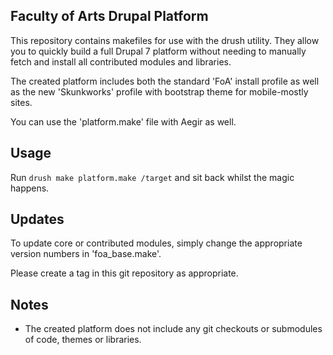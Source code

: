Faculty of Arts Drupal Platform
-------------------------------

This repository contains makefiles for use with the drush utility. They allow
you to quickly build a full Drupal 7 platform without needing to manually
fetch and install all contributed modules and libraries.

The created platform includes both the standard 'FoA' install profile as well
as the new 'Skunkworks' profile with bootstrap theme for mobile-mostly sites.

You can use the 'platform.make' file with Aegir as well.

Usage
-----

Run `drush make platform.make /target` and sit back whilst the magic happens.

Updates
-------

To update core or contributed modules, simply change the appropriate version
numbers in 'foa_base.make'.

Please create a tag in this git repository as appropriate.

Notes
-----

 * The created platform does not include any git checkouts or submodules of code, themes or libraries.
